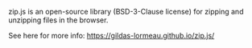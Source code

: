 zip.js is an open-source library (BSD-3-Clause license) for zipping and unzipping files in the browser.

See here for more info:
https://gildas-lormeau.github.io/zip.js/
